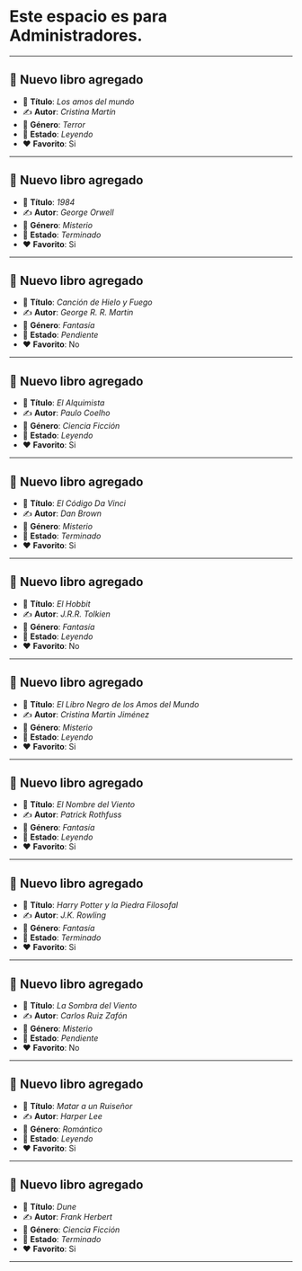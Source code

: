 # Este espacio es para Administradores.

--- 

## 📖 **Nuevo libro agregado**
- 🌟 **Título**: _Los amos del mundo_
- ✍️ **Autor**: _Cristina Martín_
- 🔖 **Género**: _Terror_
- 📌 **Estado**: _Leyendo_
- ❤️ **Favorito**: Si
---
## 📖 **Nuevo libro agregado**
- 🌟 **Título**: _1984_
- ✍️ **Autor**: _George Orwell_
- 🔖 **Género**: _Misterio_
- 📌 **Estado**: _Terminado_
- ❤️ **Favorito**: Si
---
## 📖 **Nuevo libro agregado**
- 🌟 **Título**: _Canción de Hielo y Fuego_
- ✍️ **Autor**: _George R. R. Martin_
- 🔖 **Género**: _Fantasía_
- 📌 **Estado**: _Pendiente_
- ❤️ **Favorito**: No
---
## 📖 **Nuevo libro agregado**
- 🌟 **Título**: _El Alquimista_
- ✍️ **Autor**: _Paulo Coelho_
- 🔖 **Género**: _Ciencia Ficción_
- 📌 **Estado**: _Leyendo_
- ❤️ **Favorito**: Si
---
## 📖 **Nuevo libro agregado**
- 🌟 **Título**: _El Código Da Vinci_
- ✍️ **Autor**: _Dan Brown_
- 🔖 **Género**: _Misterio_
- 📌 **Estado**: _Terminado_
- ❤️ **Favorito**: Si
---
## 📖 **Nuevo libro agregado**
- 🌟 **Título**: _El Hobbit_
- ✍️ **Autor**: _J.R.R. Tolkien_
- 🔖 **Género**: _Fantasía_
- 📌 **Estado**: _Leyendo_
- ❤️ **Favorito**: No
---
## 📖 **Nuevo libro agregado**
- 🌟 **Título**: _El Libro Negro de los Amos del Mundo_
- ✍️ **Autor**: _Cristina Martín Jiménez_
- 🔖 **Género**: _Misterio_
- 📌 **Estado**: _Leyendo_
- ❤️ **Favorito**: Si
---
## 📖 **Nuevo libro agregado**
- 🌟 **Título**: _El Nombre del Viento_
- ✍️ **Autor**: _Patrick Rothfuss_
- 🔖 **Género**: _Fantasía_
- 📌 **Estado**: _Leyendo_
- ❤️ **Favorito**: Si
---
## 📖 **Nuevo libro agregado**
- 🌟 **Título**: _Harry Potter y la Piedra Filosofal_
- ✍️ **Autor**: _J.K. Rowling_
- 🔖 **Género**: _Fantasía_
- 📌 **Estado**: _Terminado_
- ❤️ **Favorito**: Si
---
## 📖 **Nuevo libro agregado**
- 🌟 **Título**: _La Sombra del Viento_
- ✍️ **Autor**: _Carlos Ruiz Zafón_
- 🔖 **Género**: _Misterio_
- 📌 **Estado**: _Pendiente_
- ❤️ **Favorito**: No
---
## 📖 **Nuevo libro agregado**
- 🌟 **Título**: _Matar a un Ruiseñor_
- ✍️ **Autor**: _Harper Lee_
- 🔖 **Género**: _Romántico_
- 📌 **Estado**: _Leyendo_
- ❤️ **Favorito**: Si
---
## 📖 **Nuevo libro agregado**
- 🌟 **Título**: _Dune_
- ✍️ **Autor**: _Frank Herbert_
- 🔖 **Género**: _Ciencia Ficción_
- 📌 **Estado**: _Terminado_
- ❤️ **Favorito**: Si
---
